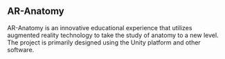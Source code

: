## AR-Anatomy
AR-Anatomy is an innovative educational experience that utilizes augmented reality technology to take the study of anatomy to a new level. The project is primarily designed using the Unity platform and other software.
